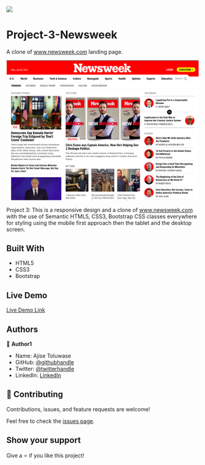 ![](https://img.shields.io/badge/Microverse-blueviolet)

# Project-3-Newsweek

A clone of www.newsweek.com landing page.

![screenshot](/images/scr.png)

Project 3: This is a responsive design and a clone of www.newsweek.com with the use of Semantic HTML5, CSS3, Bootstrap CSS classes everywhere for styling using the mobile first approach then the tablet and the desktop screen.


## Built With

- HTML5
- CSS3
- Bootstrap

## Live Demo

[Live Demo Link](https://kind-cray-421b44.netlify.app/)

## Authors

👤 **Author1**

- Name: Ajise Toluwase
- GitHub: [@githubhandle](https://github.com/Whoistolu)
- Twitter: [@twitterhandle](https://twitter.com/Littletolu)
- LinkedIn: [LinkedIn](https://www.linkedin.com/in/toluwase-ajise-9b40411b2/)

## 🤝 Contributing

Contributions, issues, and feature requests are welcome!

Feel free to check the [issues page](../../issues/).

## Show your support

Give a ⭐️ if you like this project!
